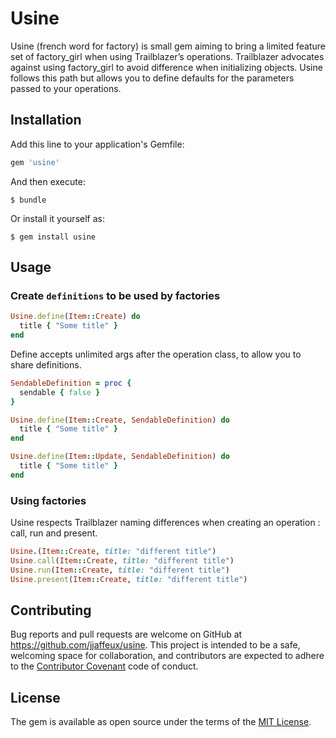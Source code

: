 # Usine

Usine (french word for factory) is small gem aiming to bring a limited feature set of factory_girl
when using Trailblazer’s operations. Trailblazer advocates against using factory_girl to avoid
difference when initializing objects. Usine follows this path but allows you to define defaults for the
parameters passed to your operations.

## Installation

Add this line to your application's Gemfile:

```ruby
gem 'usine'
```

And then execute:

    $ bundle

Or install it yourself as:

    $ gem install usine

## Usage

### Create `definitions` to be used by factories

```ruby
Usine.define(Item::Create) do
  title { "Some title" }
end
```

Define accepts unlimited args after the operation class, to allow you to share
definitions.

```ruby
SendableDefinition = proc {
  sendable { false }
}

Usine.define(Item::Create, SendableDefinition) do
  title { "Some title" }
end

Usine.define(Item::Update, SendableDefinition) do
  title { "Some title" }
end
```

### Using factories

Usine respects Trailblazer naming differences when creating an operation : call, run and present.

```ruby
Usine.(Item::Create, title: "different title")
Usine.call(Item::Create, title: "different title")
Usine.run(Item::Create, title: "different title")
Usine.present(Item::Create, title: "different title")
```


## Contributing

Bug reports and pull requests are welcome on GitHub at https://github.com/jjaffeux/usine. This project is intended to be a safe, welcoming space for collaboration, and contributors are expected to adhere to the [Contributor Covenant](http://contributor-covenant.org) code of conduct.


## License

The gem is available as open source under the terms of the [MIT License](http://opensource.org/licenses/MIT).
